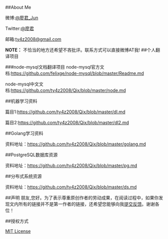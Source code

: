 

##About Me

微博:[@廖君_Jun](http://weibo.com/ty4z2008)

Twitter:[@廖君](https://twitter.com/ty4z2008)

邮箱:ty4z2008@gmail.com


**NOTE：** 不恰当的地方还希望不吝批评。联系方式可以直接微博AT我!
##个人翻译项目

###node-mysql文档翻译项目
node-mysql官方文档:https://github.com/felixge/node-mysql/blob/master/Readme.md

node-mysql中文文档:https://github.com/ty4z2008/Qix/blob/master/node.md

##机器学习资料

篇目1:https://github.com/ty4z2008/Qix/blob/master/dl.md

篇目2:https://github.com/ty4z2008/Qix/blob/master/dl2.md

##Golang学习资料

资料地址：https://github.com/ty4z2008/Qix/blob/master/golang.md


##PostgreSQL数据库资源

资料地址：https://github.com/ty4z2008/Qix/blob/master/pg.md

##分布式系统资源

资料地址：https://github.com/ty4z2008/Qix/blob/master/ds.md

##声明
朋友,您好。为了表示尊重原创作者的劳动成果，在阅读过程中，如果你发现文内所有的链接并不是第一作者的链接，还希望您能够向我[提交反馈](https://github.com/ty4z2008/Qix/issues)。谢谢各位！

##授权方式

[MIT License](https://github.com/ty4z2008/Qix/blob/master/License.md)
